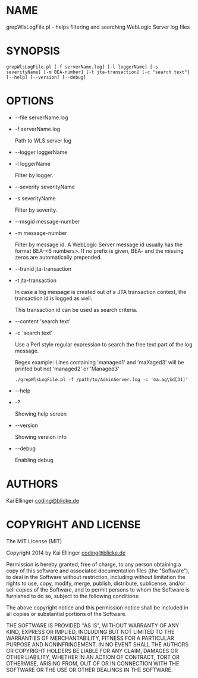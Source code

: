# NAME

grepWlsLogFile.pl - helps filtering and searching WebLogic Server log files

# SYNOPSIS

`grepWlsLogFile.pl [-f serverName.log]
                 [-l loggerName]
                 [-s severityName]
                 [-m BEA-number]
                 [-t jta-transaction]
                 [-c "search text"]
                 [--help]
                 [--version]
                 [--debug]`

# OPTIONS

- \--file serverName.log
- \-f serverName.log

    Path to WLS server log

- \--logger loggerName
- \-l loggerName

    Filter by logger.

- \--severity severityName
- \-s severityName

    Filter by severity.

- \--msgid message-number
- \-m message-number

    Filter by message id. A WebLogic Server message id usually has the format 
    BEA-<6 numbers>. If no prefix is given, BEA- and the missing zeros are 
    automatically prepended.

- \--tranid jta-transaction
- \-t jta-transaction

    In case a log message is created out of a JTA transaction context, 
    the transaction id is logged as well.

    This transaction id can be used as search criteria.

- \--content 'search text'
- \-c 'search text'

    Use a Perl style regular expression to search the free text part of the log message.

    Regex example: Lines containing 'managed1' and 'maXaged3' will be printed but not 'managed2' or 'Managed3'

    `./grepWlsLogFile.pl -f /path/to/AdminServer.log -c 'ma.ag\Sd[31]'`

- \--help
- \-?

    Showing help screen

- \--version

    Showing version info

- \--debug

    Enabling debug

# AUTHORS

Kai Ellinger <coding@blicke.de>

# COPYRIGHT AND LICENSE

The MIT License (MIT)

Copyright 2014 by Kai Ellinger <coding@blicke.de>

Permission is hereby granted, free of charge, to any person obtaining a copy
of this software and associated documentation files (the "Software"), to deal
in the Software without restriction, including without limitation the rights
to use, copy, modify, merge, publish, distribute, sublicense, and/or sell
copies of the Software, and to permit persons to whom the Software is
furnished to do so, subject to the following conditions:

The above copyright notice and this permission notice shall be included in
all copies or substantial portions of the Software.

THE SOFTWARE IS PROVIDED "AS IS", WITHOUT WARRANTY OF ANY KIND, EXPRESS OR
IMPLIED, INCLUDING BUT NOT LIMITED TO THE WARRANTIES OF MERCHANTABILITY,
FITNESS FOR A PARTICULAR PURPOSE AND NONINFRINGEMENT. IN NO EVENT SHALL THE
AUTHORS OR COPYRIGHT HOLDERS BE LIABLE FOR ANY CLAIM, DAMAGES OR OTHER
LIABILITY, WHETHER IN AN ACTION OF CONTRACT, TORT OR OTHERWISE, ARISING FROM,
OUT OF OR IN CONNECTION WITH THE SOFTWARE OR THE USE OR OTHER DEALINGS IN
THE SOFTWARE.
